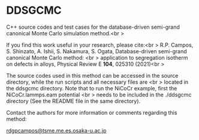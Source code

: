 # DDSGCMC
C++ source codes and test cases for the database-driven semi-grand canonical Monte Carlo simulation method.<br \>

If you find this work useful in your research, please cite:<br \>
R.P. Campos, S. Shinzato, A. Ishii, S. Nakamura, S. Ogata, Database-driven semi-grand canonical Monte Carlo method: <br \>
application to segregation isotherm on defects in alloys, Physical Review E **104**, 025310 (2021)<br \>

The source codes used in this method can be accessed in the source directory, while the run scripts and all necessary files are <br \>
located in the ddsgcmc directory. Note that to run the NiCoCr example, first the NiCoCr.lammps.eam potential <br \>
needs to be included in the ./ddsgcmc directory (See the README file in the same directory).

Contact the authors for more information or comments regarding this method:

rdgpcampos@tsme.me.es.osaka-u.ac.jp
